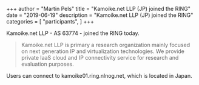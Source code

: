 +++
author = "Martin Pels"
title = "Kamoike.net LLP (JP) joined the RING"
date = "2019-06-19"
description = "Kamoike.net LLP (JP) joined the RING"
categories = [
    "participants",
]
+++

Kamoike.net LLP - AS 63774 - joined the RING today.

> Kamoike.net LLP is primary a research organization mainly focused on next generation IP and virtualization technologies. We provide private IaaS cloud and IP connectivity service for research and evaluation purposes.

Users can connect to kamoike01.ring.nlnog.net, which is located in Japan.

